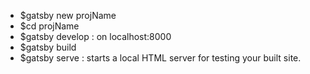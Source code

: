 * $gatsby new projName
* $cd projName
* $gatsby develop : on localhost:8000
* $gatsby build 
* $gatsby serve : starts a local HTML server for testing your built site.
